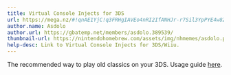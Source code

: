 ```yaml
---
title: Virtual Console Injects for 3DS
url: https://mega.nz/#!qnAE1YjC!q3FRHgIAVEo4nRI2IfANHJr-r7Sil3YpPYE4w8ZbUPY
author.name: Asdolo
author.url: https://gbatemp.net/members/asdolo.389539/
thumbnail-url: https://nintendohomebrew.com/assets/img/nhmemes/asdolo.png
help-desc: Link to Virtual Console Injects for 3DS/Wiiu.
---
```


The recommended way to play old classics on your 3DS.
Usage guide [here](http://3ds.eiphax.tech/nsui.html).
